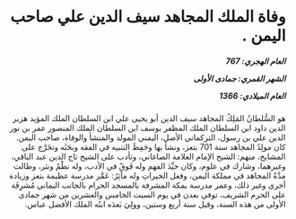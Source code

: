 <h1 dir="rtl">وفاة الملك المجاهد سيف الدين علي صاحب اليمن .</h1>

<h5 dir="rtl">العام الهجري:  767

الشهر القمري: جمادى الأولى

العام الميلادي: 1366</h5>

<p dir="rtl">هو السُّلطانُ المَلِكُ المجاهد سيف الدين أبو يحيى علي ابن السلطان الملك المؤيد هزبر الدين داود ابن السلطان الملك المظفر يوسف ابن السلطان الملك المنصور عمر بن نور الدين علي بن رسول، التركماني الأصل، اليمني المولد والمنشأ والوفاة، صاحب اليمن. كان مولِدُ المجاهد سنة 701 بتعز، ونشأ بها وحَفِظَ التنبيه في الفقه وبحَثَه وتخَرَّج على المشايخ، منهم: الشيخ الإمام العلامة الصاغاني، وتأدب على الشيخ تاج الدين عبد الباقي، وغيرهما، وشارك في علوم، وكان جيِّدَ الفهم وله فَوقٌ في الأدب، وله نظْمٌ ونثر، وطالت مدَّةُ المجاهد في مملكة اليمن، وفعل الخيراتِ وله مآثِرُ: عَمَّر مدرسة عظيمة بتعز وزيادة أخرى وغير ذلك، وعمر مدرسة بمكة المشرفة بالمسجد الحرام بالجانب اليماني مُشرِفَة على الحرم الشريف، توفي بعدن في يوم السبت الخامس والعشرين من شهر جمادى الأولى من هذه السنة، وقيل سنة أربع وستين، وولِيَ بَعدَه ابنُه الملك الأفضل عباس.</p></br>
